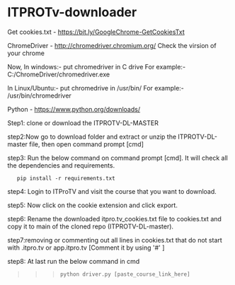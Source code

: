 # ITPROTv-downloader

Get cookies.txt - https://bit.ly/GoogleChrome-GetCookiesTxt

ChromeDriver - http://chromedriver.chromium.org/ 
Check the virsion of your chrome

Now,
In windows:- put chromedriver in C drive
For example:- C:/ChromeDriver/chromedriver.exe

In Linux/Ubuntu:- put chromedrive in /usr/bin/
For example:- /usr/bin/chromedriver


Python - https://www.python.org/downloads/

Step1: clone or download the ITPROTV-DL-MASTER

step2:Now  go to download folder  and extract or unzip the ITPROTV-DL-master file, then open command prompt [cmd]

step3: Run the below command on command prompt [cmd]. It will check all the dependencies and requirements.

       pip install -r requirements.txt
       
step4: Login to ITProTV and visit the course that you want to download.

step5: Now click on the cookie extension and click export.

step6: Rename the downloaded itpro.tv_cookies.txt file to cookies.txt and copy it to main of the cloned repo (ITPROTV-DL-master).

step7:removing or commenting out all lines in cookies.txt that do not start with .itpro.tv or app.itpro.tv
      [Comment it by using '#' ] 
      
step8: At last run the below command in cmd

>>>     python driver.py [paste_course_link_here]      
